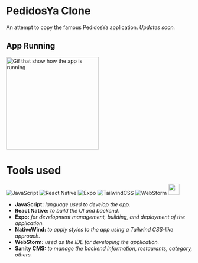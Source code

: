 # PedidosYa Clone

An attempt to copy the famous PedidosYa application. _Updates soon._

## App Running

<img alt="Gif that show how the app is running" src="assets/PedidosYaCloneAppVideo.gif" width="250">

# Tools used

![JavaScript](https://img.shields.io/badge/javascript-%23323330.svg?style=for-the-badge&logo=javascript&logoColor=%23F7DF1E)
![React Native](https://img.shields.io/badge/react_native-%2320232a.svg?style=for-the-badge&logo=react&logoColor=%2361DAFB)
![Expo](https://img.shields.io/badge/expo-1C1E24?style=for-the-badge&logo=expo&logoColor=#D04A37)
![TailwindCSS](https://img.shields.io/badge/tailwindcss-%2338B2AC.svg?style=for-the-badge&logo=tailwind-css&logoColor=white)
![WebStorm](https://img.shields.io/badge/webstorm-143?style=for-the-badge&logo=webstorm&logoColor=white&color=black)
<img src="https://ik.imagekit.io/businesswith/tr:w-200,h-100,cm-pad_resize,dpr-2/logo/Sanity-logo_vyGUAyt7F.png" height="30">

- **JavaScript:** _language used to develop the app._
- **React Native:** _to build the UI and backend._
- **Expo:** _for development management, building, and deployment of the application._
- **NativeWind:** _to apply styles to the app using a Tailwind CSS-like approach._
- **WebStorm:** _used as the IDE for developing the application._
- **Sanity CMS:** _to manage the backend information, restaurants, category, others._